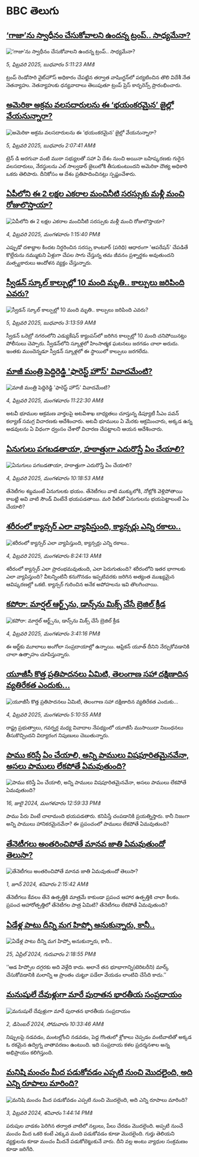 # BBC తెలుగు## [‘గాజా’ను స్వాధీనం చేసుకోవాలని ఉందన్న ట్రంప్.. సాధ్యమేనా?](https://www.bbc.com/telugu/articles/cx2pwqypwlvo?at_campaign=githubrss)![‘గాజా’ను స్వాధీనం చేసుకోవాలని ఉందన్న ట్రంప్.. సాధ్యమేనా?](https://ichef.bbci.co.uk/ace/standard/240/cpsprodpb/eb2e/live/7ddd6db0-e37f-11ef-93a2-c5af718c473b.jpg)_5, ఫిబ్రవరి 2025, బుధవారం 5:11:23 AMకి_ట్రంప్ రెండోసారి వైట్‌హౌస్‌ అధికారం చేపట్టిన తర్వాత వాషింగ్టన్‌లో పర్యటించిన తొలి విదేశీ నేత నెతన్యాహు. నెతన్యాహుకు ధన్యవాదాలు తెలుపుతూ ట్రంప్ ప్రెస్ కాన్ఫరెన్స్ ప్రారంభించారు.## [అమెరికా అక్రమ వలసదారులను ఈ ‘భయంకరమైన’ జైల్లో వేయనున్నారా?](https://www.bbc.com/telugu/articles/c8r54xel03go?at_campaign=githubrss)![అమెరికా అక్రమ వలసదారులను ఈ ‘భయంకరమైన’ జైల్లో వేయనున్నారా?](https://ichef.bbci.co.uk/ace/standard/240/cpsprodpb/49d3/live/348ed210-e362-11ef-b8bf-d7774055f478.jpg)_5, ఫిబ్రవరి 2025, బుధవారం 2:07:41 AMకి_ట్రెన్ డి అరగువా వంటి ముఠా సభ్యులతో సహా ఏ దేశం నుంచి అయినా బహిష్కరణకు గురైన వలసదారులు, నేరస్థులను ఎల్ సాల్వడార్ జైలులోకి తీసుకుంటుందని అమెరికా దౌత్య అధికారి ఒకరు తెలిపారు. దీనికోసం ఆ దేశం ప్రతిపాదించినట్లు స్పష్టంచేశారు.## [ఏపీలోని ఈ 2 లక్షల ఎకరాల మంచినీటి సరస్సుకు మళ్లీ మంచి రోజులొస్తాయా?](https://www.bbc.com/telugu/articles/c5yve41lpp7o?at_campaign=githubrss)![ఏపీలోని ఈ 2 లక్షల ఎకరాల మంచినీటి సరస్సుకు మళ్లీ మంచి రోజులొస్తాయా?](https://ichef.bbci.co.uk/ace/standard/240/cpsprodpb/3a90/live/5f925930-e2fb-11ef-bd1b-d536627785f2.jpg)_4, ఫిబ్రవరి 2025, మంగళవారం 1:15:40 PMకి_ఎప్పుడో దశాబ్దాల కిందట నిర్ధరించిన సరస్సు కాంటూర్ (పరిధి) ఆధారంగా 'ఆపరేషన్‌' చేపడితే కొల్లేరును నమ్ముకుని ఏళ్లుగా చేపల సాగు చేస్తున్న తమ జీవనం ప్రశ్నార్థకం అవుతుందని మత్స్యకారులు ఆందోళన వ్యక్తం చేస్తున్నారు.## [ స్వీడన్ స్కూల్‌ కాల్పుల్లో 10 మంది మృతి.. కాల్పులు జరిపింది ఎవరు?](https://www.bbc.com/telugu/articles/cr531d2ylz8o?at_campaign=githubrss)![ స్వీడన్ స్కూల్‌ కాల్పుల్లో 10 మంది మృతి.. కాల్పులు జరిపింది ఎవరు?](https://ichef.bbci.co.uk/ace/standard/240/cpsprodpb/683d/live/c079d040-e367-11ef-bd1b-d536627785f2.jpg)_5, ఫిబ్రవరి 2025, బుధవారం 3:13:59 AMకి_స్వీడన్ ఒరెబ్రో నగరంలోని ఎడ్యుకేషన్ క్యాంపస్‌లో జరిగిన కాల్పుల్లో 10 మంది చనిపోయినట్లు పోలీసులు చెప్పారు.
స్వీడన్‌‌లోని స్కూళ్లలో హింసాత్మక ఘటనలు జరగడం చాలా అరుదు. 
ఇంతకు ముందెన్నడూ స్వీడన్‌  స్కూళ్లలో ఈ స్థాయిలో కాల్పులు జరగలేదు.## [మాజీ మంత్రి పెద్దిరెడ్డి 'ఫారెస్ట్ హౌస్' వివాదమేంటి?](https://www.bbc.com/telugu/articles/c9vm0z187nzo?at_campaign=githubrss)![మాజీ మంత్రి పెద్దిరెడ్డి 'ఫారెస్ట్ హౌస్' వివాదమేంటి?](https://ichef.bbci.co.uk/ace/standard/240/cpsprodpb/1540/live/bd163ee0-e2e3-11ef-9c34-2b19c8701564.jpg)_4, ఫిబ్రవరి 2025, మంగళవారం 11:22:30 AMకి_అటవీ భూముల ఆక్రమణ వార్తలపై అటవీశాఖ బాధ్యతలు చూస్తున్న డిప్యూటీ సీఎం పవన్ కల్యాణ్ సమగ్ర విచారణకు ఆదేశించారు. అటవీ భూములు ఏ మేరకు ఆక్రమించారు, అక్కడ ఉన్న అడవులను ఏ విధంగా ధ్వంసం చేశారో విచారణ చేపట్టాలని ఆయన ఆదేశించారు.## [ఏనుగులు పగబడతాయా, హఠాత్తుగా ఎదురొస్తే ఏం చేయాలి?](https://www.bbc.com/telugu/articles/cj91yrmnllno?at_campaign=githubrss)![ఏనుగులు పగబడతాయా, హఠాత్తుగా ఎదురొస్తే ఏం చేయాలి?](https://ichef.bbci.co.uk/ace/standard/240/cpsprodpb/34f1/live/c3e64150-e2e5-11ef-9c34-2b19c8701564.jpg)_4, ఫిబ్రవరి 2025, మంగళవారం 10:18:53 AMకి_తేనెటీగల శబ్దమంటే ఏనుగులకు భయం. తేనెటీగలు వాటి ముక్కులోకి, నోట్లోకి వెళ్లిపోతాయి కాబట్టి అవి వాటి సౌండ్‌ వింటేనే భయపడతాయి. మరి వీటితో ఏనుగులను భయపెట్టాలంటే ఏం చేయాలి?## [శరీరంలో క్యాన్సర్ ఎలా వ్యాపిస్తుంది, క్యాన్సర్లు ఎన్ని రకాలు..](https://www.bbc.com/telugu/articles/c0rqjd924x2o?at_campaign=githubrss)![శరీరంలో క్యాన్సర్ ఎలా వ్యాపిస్తుంది, క్యాన్సర్లు ఎన్ని రకాలు..](https://ichef.bbci.co.uk/ace/standard/240/cpsprodpb/578e/live/bf0b68e0-e2c7-11ef-a319-fb4e7360c4ec.jpg)_4, ఫిబ్రవరి 2025, మంగళవారం 8:24:13 AMకి_శరీరంలో క్యాన్సర్  ఎలా  ప్రారంభమవుతుంది, ఎలా పెరుగుతుంది? శరీరంలోని ఇతర భాగాలకు ఎలా వ్యాపిస్తుంది? వీటన్నింటినీ కనుగొనడం ఇప్పటివరకు జరిగిన అత్యంత ముఖ్యమైన ఆవిష్కరణల్లో ఒకటి. క్యాన్సర్‌ గురించిన అనేక అపోహలను ఇవి తొలగించాయి.## [కపోరా: మార్షల్ ఆర్ట్స్‌ను, డాన్స్‌ను మిక్స్ చేసే  బ్రెజిల్ క్రీడ](https://www.bbc.com/telugu/articles/c4g3xl07xr2o?at_campaign=githubrss)![కపోరా: మార్షల్ ఆర్ట్స్‌ను, డాన్స్‌ను మిక్స్ చేసే  బ్రెజిల్ క్రీడ](https://ichef.bbci.co.uk/ace/standard/240/cpsprodpb/0e09/live/b05b7b00-e30d-11ef-bd1b-d536627785f2.jpg)_4, ఫిబ్రవరి 2025, మంగళవారం 3:41:16 PMకి_ఈ ఆర్ట్‌కు మూలాలు అంగోలా సంప్రదాయాల్లో ఉన్నాయి. ఆఫ్రికన్ యూత్ దీనిని నేర్చుకోవడానికి చాలా ఉత్సాహం చూపిస్తున్నారు.## [యూజీసీ కొత్త ప్రతిపాదనలు ఏమిటి, తెలంగాణ సహా దక్షిణాదిన వ్యతిరేకత ఎందుకు...](https://www.bbc.com/telugu/articles/cm29wdd8v71o?at_campaign=githubrss)![యూజీసీ కొత్త ప్రతిపాదనలు ఏమిటి, తెలంగాణ సహా దక్షిణాదిన వ్యతిరేకత ఎందుకు...](https://ichef.bbci.co.uk/ace/standard/240/cpsprodpb/26f3/live/7cf0ba40-e2af-11ef-8614-6f1d8a4f3f93.jpg)_4, ఫిబ్రవరి 2025, మంగళవారం 5:10:55 AMకి_రాష్ట్ర ప్రభుత్వాలు, గవర్నర్ల మధ్య వివాదాల నేపథ్యంలో యూజీసీ ముసాయిదా నిబంధనలు తీసుకొచ్చిందని విద్యారంగ నిపుణులు చెబుతున్నారు.## [పాము కరిస్తే ఏం చేయాలి, అన్ని పాములు విషపూరితమైనవేనా, అసలు పాములు లేకపోతే ఏమవుతుంది?](https://www.bbc.com/telugu/articles/cy68v5px787o?at_campaign=githubrss)![పాము కరిస్తే ఏం చేయాలి, అన్ని పాములు విషపూరితమైనవేనా, అసలు పాములు లేకపోతే ఏమవుతుంది?](https://ichef.bbci.co.uk/ace/standard/240/cpsprodpb/2b4a/live/9ebd6700-4367-11ef-99bd-e3de731921ae.jpg)_16, జులై 2024, మంగళవారం 12:59:33 PMకి_పాము పేరు వింటే చాలామంది భయపడతారు. కనిపిస్తే చంపడానికి ప్రయత్నిస్తారు. కానీ నిజంగా అన్ని పాములు హానికరమైనవేనా? ఈ ప్రపంచంలో పాములు లేకపోతే ఏమవుతుంది?## [తేనెటీగలు అంతరించిపోతే మానవ జాతి ఏమవుతుందో తెలుసా?](https://www.bbc.com/telugu/articles/clee3p3lzvxo?at_campaign=githubrss)![తేనెటీగలు అంతరించిపోతే మానవ జాతి ఏమవుతుందో తెలుసా?](https://ichef.bbci.co.uk/ace/standard/240/cpsprodpb/c493/live/e4dfab00-1f6b-11ef-80aa-699d54c46324.jpg)_1, జూన్ 2024, శనివారం 2:15:42 AMకి_తేనెటీగలు కేవలం తేనె ఉత్పత్తికి మాత్రమే కాకుండా ప్రపంచ ఆహార ఉత్పత్తికి చాలా కీలకం. ప్రపంచ ఆహారోత్పత్తిలో తేనెటీగల పాత్ర ఏమిటి? తేనెటీగలు లేకపోతే ఏమవుతుంది?## [ఏడేళ్ల పాటు దీన్ని మగ హిప్పో అనుకున్నారు, కానీ..](https://www.bbc.com/telugu/articles/c4n160yk0ylo?at_campaign=githubrss)![ఏడేళ్ల పాటు దీన్ని మగ హిప్పో అనుకున్నారు, కానీ..](https://ichef.bbci.co.uk/ace/standard/240/cpsprodpb/e37f/live/c97dde00-02ff-11ef-82e8-cd354766a224.jpg)_25, ఏప్రిల్ 2024, గురువారం 2:18:55 PMకి_‘‘ఆడ హిప్పోల దగ్గరకు అది వెళ్లేది కాదు. అలానే తన భూభాగాన్ని(టెరిటరీని) మార్క్ చేసుకోవడానికి మలాన్ని ఆ ప్రాంతం చుట్టూ పడేలా వేయడం లాంటివి చేసేది కాదు.’’## [మనుషులే దేవుళ్లుగా మారే పురాతన భారతీయ సంప్రదాయం](https://www.bbc.com/telugu/articles/cvg73x7p22do?at_campaign=githubrss)![మనుషులే దేవుళ్లుగా మారే పురాతన భారతీయ సంప్రదాయం](https://ichef.bbci.co.uk/ace/standard/240/cpsprodpb/66bf/live/97bb71e0-afff-11ef-bdf5-b7cb2fa86e10.jpg)_2, డిసెంబర్ 2024, సోమవారం 10:33:46 AMకి_నిప్పులపై నడవడం, మంటల్లోంచి నడవడం, పెద్ద గొంతులో శ్లోకాలు చెప్పడం వంటివాటితో అక్కడ ఓ రకమైన ఉద్విగ్న వాతావరణం ఉంటుంది. ఇది సంప్రదాయ కళల ప్రదర్శనశాల అన్న అభిప్రాయం కలిగిస్తుంది.## [మనిషి మంచం మీద పడుకోవడం ఎప్పటి నుంచి మొదలైంది, అది ఎన్ని రూపాలు మారింది?](https://www.bbc.com/telugu/articles/cjk6edmdyrro?at_campaign=githubrss)![మనిషి మంచం మీద పడుకోవడం ఎప్పటి నుంచి మొదలైంది, అది ఎన్ని రూపాలు మారింది?](https://ichef.bbci.co.uk/ace/standard/240/cpsprodpb/5b17/live/29ab2f70-bea5-11ee-896d-39d9bd3cadbb.png)_3, ఫిబ్రవరి 2024, శనివారం 1:44:14 PMకి_పరుపుల వాడకం పెరిగిన తర్వాత వాటిలో నల్లులు, పేలు చేరడం మొదలైంది. అప్పటి నుంచే మంచం మీద ఒకరి కంటే ఎక్కువ మంది పడుకోవడం కూడా మొదలైంది. 
గుర్తు తెలియని వ్యక్తులను కూడా మంచం మీదనే పడుకోబెట్టుకునే వారు. దీని వల్ల అంటు వ్యాధుల సంక్రమణం కూడా జరిగేది.